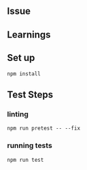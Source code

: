 ## Issue

## Learnings

## Set up

```node
npm install
```

## Test Steps

### linting
```node
npm run pretest -- --fix
```

### running tests
```node
npm run test
```
